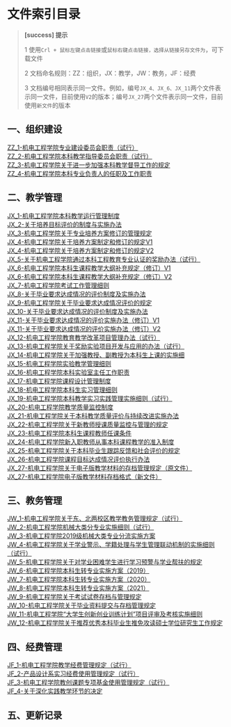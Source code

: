 # 文件索引目录

> **[success] 提示**
> 
> 1 使用`Crl + 鼠标左键点击链接`或`鼠标右键点击链接，选择从链接另存文件为`，可下载文件<br/>
> 
> 2 文档命名规则：ZZ：组织，JX：教学，JW：教务，JF：经费
>
> 3 文档编号相同表示同一文件。例如，编号`JX_4、JX_6、JX_11`两个文件表示同一文件，目前使用`V2`的版本；编号`JX_27`两个文件表示同一文件，目前使用`新文件`的版本

## 一、组织建设

[ZZ_1-机电工程学院专业建设委员会职责（试行）](./Markdown/Teaching/ZZ_1-机电工程学院专业建设委员会职责（试行）.docx) <br/>
[ZZ_2-机电工程学院本科教学指导委员会职责（试行）](./Markdown/Teaching/ZZ_2-机电工程学院本科教学指导委员会职责（试行）.docx)<br/>
[ZZ_3-机电工程学院关于进一步加强本科教学督导工作的规定](./Markdown/Teaching/ZZ_3-机电工程学院关于进一步加强本科教学督导工作的规定.docx)<br/>
[ZZ_4-机电工程学院本科专业负责人的任职及工作职责](./Markdown/Teaching/ZZ_4-机电工程学院本科专业负责人的任职及工作职责.docx)<br/>


## 二、教学管理

[JX_1-机电工程学院本科教学运行管理制度](./Markdown/Teaching/JX_1-机电工程学院本科教学运行管理制度.docx)<br/>
[JX_2-关于培养目标评价的制度与实施办法](./Markdown/Teaching/JX_2-关于培养目标评价的制度与实施办法.docx)<br/>
[JX_3-机电工程学院关于专业培养方案修订的管理规定](./Markdown/Teaching/JX_3-机电工程学院关于专业培养方案修订的管理规定.docx)<br/>
[JX_4-机电工程学院关于培养方案制定和修订的规定V1](./Markdown/Teaching/JX_4-机电工程学院关于培养方案制定和修订的规定V1.docx)<br/>
[JX_4-机电工程学院关于培养方案制定和修订的规定V2](./Markdown/Teaching/JX_4-机电工程学院关于培养方案制定和修订的规定V2.docx)<br/>
[JX_5-关于机电工程学院通过本科工程教育专业认证的奖励办法（试行）](./Markdown/Teaching/JX_5-关于机电工程学院通过本科工程教育专业认证的奖励办法（试行）%20.docx)<br/>
[JX_6-机电工程学院本科生课程教学大纲补充规定（修订）V1](./Markdown/Teaching/JX_6-机电工程学院本科生课程教学大纲补充规定（修订）V1.docx)<br/>
[JX_6-机电工程学院本科生课程教学大纲补充规定（修订）V2](./Markdown/Teaching/JX_6-机电工程学院本科生课程教学大纲补充规定（修订）V2.pdf)<br/>
[JX_7-机电工程学院考试工作管理细则](./Markdown/Teaching/JX_7-机电工程学院考试工作管理细则.docx)<br/>
[JX_8-关于毕业要求达成情况的评价制度及实施办法](./Markdown/Teaching/JX_8-关于毕业要求达成情况的评价制度及实施办法.docx)<br/>
[JX_9-机电工程学院关于毕业要求达成情况评价的规定](./Markdown/Teaching/JX_9-机电工程学院关于毕业要求达成情况评价的规定.docx)<br/>
[JX_10-关于毕业要求达成情况的评价制度及实施办法](./Markdown/Teaching/JX_10-关于毕业要求达成情况的评价制度及实施办法.docx)<br/>
[JX_11-关于毕业要求达成情况的评价实施办法（修订）V1](./Markdown/Teaching/JX_11-关于毕业要求达成情况的评价实施办法（修订）V1.docx)<br/>
[JX_11-关于毕业要求达成情况的评价实施办法（修订）V2](./Markdown/Teaching/JX_11-关于毕业要求达成情况的评价实施办法（修订）V2.doc)<br/>
[JX_12-机电工程学院教育教学改革项目管理办法（试行）](./Markdown/Teaching/JX_12-机电工程学院教育教学改革项目管理办法（试行）.docx)<br/>
[JX_13-机电工程学院关于奖励实验项目开发与应用的办法（试行）](./Markdown/Teaching/JX_13-机电工程学院关于奖励实验项目开发与应用的办法（试行）%20.docx)<br/>
[JX_14-机电工程学院关于加强教授、副教授为本科生上课的实施细](./Markdown/Teaching/JX_14-机电工程学院关于加强教授、副教授为本科生上课的实施细则%20.docx)<br/>
[JX_15-机电工程学院实验教学管理细则](./Markdown/Teaching/JX_15-机电工程学院实验教学管理细则.docx)<br/>
[JX_16-机电工程学院本科实验室主任工作职责](./Markdown/Teaching/JX_16-机电工程学院本科实验室主任工作职责.docx)<br/>
[JX_17-机电工程学院课程设计管理制度](./Markdown/Teaching/JX_17-机电工程学院课程设计管理制度.docx)<br/>
[JX_18-机电工程学院本科生实习管理细则](./Markdown/Teaching/JX_18-机电工程学院本科生实习管理细则.docx)<br/>
[JX_19-机电工程学院本科教学实习实践管理实施细则（试行）](./Markdown/Teaching/JX_19-机电工程学院本科教学实习实践管理实施细则（试行）.docx)<br/>
[JX_20-机电工程学院教学质量监控制度](./Markdown/Teaching/JX_20-机电工程学院教学质量监控制度.docx)<br/>
[JX_21-机电工程学院关于本科教学质量评价与持续改进实施办法](./Markdown/Teaching/JX_21-机电工程学院关于本科教学质量评价与持续改进实施办法.docx)<br/>
[JX_22-机电工程学院关于新教师授课质量监控与管理的规定](./Markdown/Teaching/JX_22-机电工程学院关于新教师授课质量监控与管理的规定.docx)<br/>
[JX_23-机电工程学院本科生课程教师任课条件](./Markdown/Teaching/JX_23-机电工程学院本科生课程教师任课条件.docx)<br/>
[JX_24-机电工程学院新入职教师从事本科课程教学的准入制度](./Markdown/Teaching/JX_24-机电工程学院新入职教师从事本科课程教学的准入制度.docx)<br/>
[JX_25-机电工程学院关于本科毕业生跟踪反馈和社会评价的规定](./Markdown/Teaching/JX_25-机电工程学院关于本科毕业生跟踪反馈和社会评价的规定.docx)<br/>
[JX_26-机电工程学院课程目标达成情况评价执行办法](./Markdown/Teaching/JX_26-机电工程学院课程目标达成情况评价执行办法.docx)<br/>
[JX_27-机电工程学院关于电子版教学材料的存档管理规定（原文件）](./Markdown/Teaching/JX_27-机电工程学院关于电子版教学材料的存档管理规定（原文件）.pdf)<br/>
[JX_27-机电工程学院电子版教学材料存档格式（新文件）](./Markdown/Teaching/JX_27-机电工程学院电子版教学材料存档格式（新文件）.docx)


## 三、教务管理

[JW_1-机电工程学院关于东、北两校区教学教务管理规定（试行）](./Markdown/Teaching/JW_1-机电工程学院关于东、北两校区教学教务管理规定（试行）%20.docx)<br/>
[JW_2-机电工程学院机械大类分专业实施细则（试行）](./Markdown/Teaching/JW_2-机电工程学院机械大类分专业实施细则（试行）.docx)<br/>
[JW_3-机电工程学院2019级机械大类专业分流实施方案](./Markdown/Teaching/JW_3-机电工程学院2019级机械大类专业分流实施方案.docx)<br/>
[JW_4-机电工程学院关于学业警示、学籍处理与学生管理联动机制的实施细则（试行）](./Markdown/Teaching/JW_4-机电工程学院关于学业警示、学籍处理与学生管理联动机制的实施细则（试行）%20.docx)<br/>
[JW_5-机电工程学院关于对学业困难学生进行学习预警与学业帮扶的规定](./Markdown/Teaching/JW_5-机电工程学院关于对学业困难学生进行学习预警与学业帮扶的规定%20.docx)<br/>
[JW_6-机电工程学院本科生转专业实施方案（2019）](./Markdown/Teaching/JW_6-机电工程学院本科生转专业实施方案（2019）.docx)<br/>
[JW_7-机电工程学院本科生转专业实施方案（2020）](./Markdown/Teaching/JW_7-机电工程学院本科生转专业实施方案（2020）.docx)<br/>
[JW_8-机电工程学院本科生转专业实施方案（2021）](./Markdown/Teaching/JW_8-机电工程学院本科生转专业实施方案（2021）.docx)<br/>
[JW_9-机电工程学院关于考试试卷存档与管理规定](./Markdown/Teaching/JW_9-机电工程学院关于考试试卷存档与管理规定.docx)<br/>
[JW_10-机电工程学院关于毕业资料提交与存档管理规定](./Markdown/Teaching/JW_10-机电工程学院关于毕业资料提交与存档管理规定.docx)<br/>
[JW_11-机电工程学院“大学生创新创业训练计划”项目评审及考核实施细则](./Markdown/Teaching/JW_11-机电工程学院“大学生创新创业训练计划”项目评审及考核实施细则.docx)<br/>
[JW_12-机电工程学院关于推荐优秀本科毕业生推免攻读硕士学位研究生工作规定](./Markdown/Teaching/JW_12-机电工程学院关于推荐优秀本科毕业生推免攻读硕士学位研究生工作规定.docx)<br/>


## 四、经费管理

[JF_1-机电工程学院教学经费管理规定（试行）](./Markdown/Teaching/JF_1-机电工程学院教学经费管理规定（试行）.docx)<br/>
[JF_2-产品设计系实习经费使用管理规定（试行）](./Markdown/Teaching/JF_2-产品设计系实习经费使用管理规定（试行）.docx)<br/>
[JF_3-机电工程学院教创课题专项基金使用管理规定（试行）](./Markdown/Teaching/JF_3-机电工程学院教创课题专项基金使用管理规定（试行）.docx)<br/>
[JF_4-关于深化实践教学环节的决定](./Markdown/Teaching/JF_4-关于深化实践教学环节的决定.docx)<br/>


## 五、更新记录
